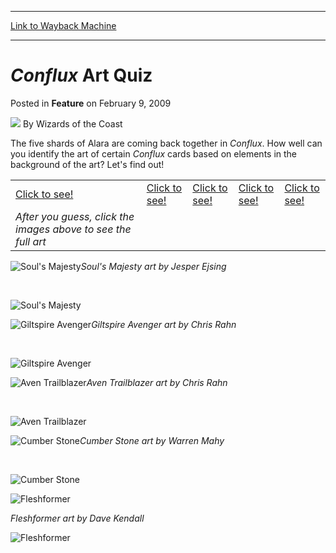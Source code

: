 
---
[Link to Wayback Machine](https://web.archive.org/web/20220703015552/https://magic.wizards.com/en/articles/archive/feature/conflux-art-quiz-2009-02-09)

[_metadata_:wayback_url]:- "https://magic.wizards.com/en/articles/archive/feature/conflux-art-quiz-2009-02-09"
[_metadata_:wayback_raw_url]:- "https://web.archive.org/web/20220703015552id_/https://magic.wizards.com/en/articles/archive/feature/conflux-art-quiz-2009-02-09"
[_metadata_:wayback_capture_timestamp]:- "2022-07-03 01:55:52+00:00"
[_metadata_:description]:- "The five shards of Alara are coming back together in Conflux. How well can you identify the art of certain Conflux cards based on elements in the background of the art? Let's find out!   After you guess, click the images above to see the full art Soul's Majesty art by Jesper Ejsing  Giltspire Avenger art by Chris Rahn  Aven Trailblazer art by Chris Rahn  Cumber Stone art by"
[_metadata_:generator]:- "Drupal 7 (http://drupal.org)"
[_metadata_:publish_date]:- "2009-02-09"
---


*Conflux* Art Quiz
==================



 Posted in **Feature**
 on February 9, 2009 






![](https://media.magic.wizards.com/styles/auth_small/public/images/person/wizards_author.jpg)
By Wizards of the Coast












The five shards of Alara are coming back together in *Conflux*. How well can you identify the art of certain *Conflux* cards based on elements in the background of the art? Let's find out!




|  |  |  |  |  |
| --- | --- | --- | --- | --- |
| [Click to see!](javascript:void(0);) | [Click to see!](javascript:void(0);) | [Click to see!](javascript:void(0);) | [Click to see!](javascript:void(0);) | [Click to see!](javascript:void(0);) |
| *After you guess, click the images above to see the full art* |

![Soul's Majesty](https://media.magic.wizards.com/image_legacy_migration/mtg/images/daily/arcana/121_soulsmajesty.jpg)*Soul's Majesty art by Jesper Ejsing*  

  
 
![Soul's Majesty](http://gatherer.wizards.com/Handlers/Image.ashx?type=card&name=Soul%27s+Majesty)


![Giltspire Avenger](https://media.magic.wizards.com/image_legacy_migration/mtg/images/daily/arcana/121_giltspireavenger.jpg)*Giltspire Avenger art by Chris Rahn*  

  
 
![Giltspire Avenger](http://gatherer.wizards.com/Handlers/Image.ashx?type=card&name=Giltspire+Avenger)


![Aven Trailblazer](https://media.magic.wizards.com/image_legacy_migration/mtg/images/daily/arcana/121_aventrailblazer.jpg)*Aven Trailblazer art by Chris Rahn*  

  
 
![Aven Trailblazer](http://gatherer.wizards.com/Handlers/Image.ashx?type=card&name=Aven+Trailblazer)


![Cumber Stone](https://media.magic.wizards.com/image_legacy_migration/mtg/images/daily/arcana/121_cumberstone.jpg)*Cumber Stone art by Warren Mahy*  

  
 
![Cumber Stone](http://gatherer.wizards.com/Handlers/Image.ashx?type=card&name=Cumber+Stone)


![Fleshformer](https://media.magic.wizards.com/image_legacy_migration/mtg/images/daily/arcana/121_fleshformer.jpg)  
  
*Fleshformer art by Dave Kendall*

![Fleshformer](http://gatherer.wizards.com/Handlers/Image.ashx?type=card&name=Fleshformer)








